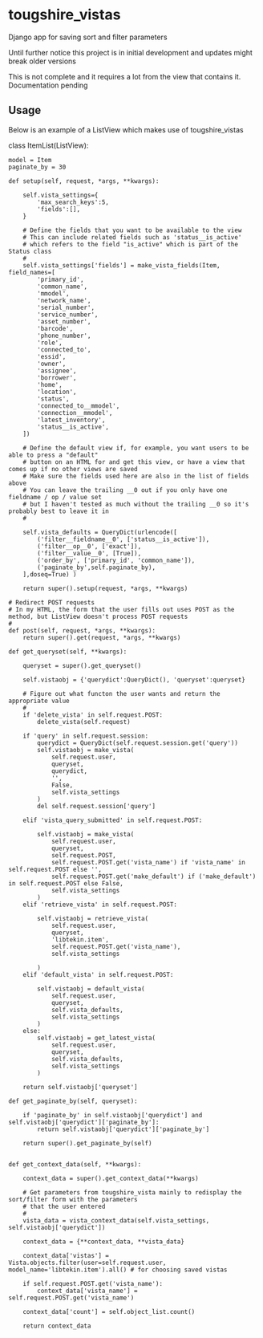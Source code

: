 # tougshire_vistas

Django app for saving sort and filter parameters

Until further notice this project is in initial development and updates might break older versions

This is not complete and it requires a lot from the view that contains it.  Documentation pending

## Usage

Below is an example of a ListView which makes use of tougshire_vistas

class ItemList(ListView):

    model = Item
    paginate_by = 30

    def setup(self, request, *args, **kwargs):

        self.vista_settings={
            'max_search_keys':5,
            'fields':[],
        }

        # Define the fields that you want to be available to the view
        # This can include related fields such as 'status__is_active'
        # which refers to the field "is_active" which is part of the Status class
        #
        self.vista_settings['fields'] = make_vista_fields(Item, field_names=[
            'primary_id',
            'common_name',
            'mmodel',
            'network_name',
            'serial_number',
            'service_number',
            'asset_number',
            'barcode',
            'phone_number',
            'role',
            'connected_to',
            'essid',
            'owner',
            'assignee',
            'borrower',
            'home',
            'location',
            'status',
            'connected_to__mmodel',
            'connection__mmodel',
            'latest_inventory',
            'status__is_active',
        ])

        # Define the default view if, for example, you want users to be able to press a "default"
        # button on an HTML for and get this view, or have a view that comes up if no other views are saved
        # Make sure the fields used here are also in the list of fields above
        # You can leave the trailing __0 out if you only have one fieldname / op / value set
        # but I haven't tested as much without the trailing __0 so it's probably best to leave it in
        #

        self.vista_defaults = QueryDict(urlencode([
            ('filter__fieldname__0', ['status__is_active']),
            ('filter__op__0', ['exact']),
            ('filter__value__0', [True]),
            ('order_by', ['primary_id', 'common_name']),
            ('paginate_by',self.paginate_by),
        ],doseq=True) )

        return super().setup(request, *args, **kwargs)

    # Redirect POST requests
    # In my HTML, the form that the user fills out uses POST as the method, but ListView doesn't process POST requests
    #
    def post(self, request, *args, **kwargs):
        return super().get(request, *args, **kwargs)

    def get_queryset(self, **kwargs):

        queryset = super().get_queryset()

        self.vistaobj = {'querydict':QueryDict(), 'queryset':queryset}

        # Figure out what functon the user wants and return the appropriate value
        #
        if 'delete_vista' in self.request.POST:
            delete_vista(self.request)

        if 'query' in self.request.session:
            querydict = QueryDict(self.request.session.get('query'))
            self.vistaobj = make_vista(
                self.request.user,
                queryset,
                querydict,
                '',
                False,
                self.vista_settings
            )
            del self.request.session['query']

        elif 'vista_query_submitted' in self.request.POST:

            self.vistaobj = make_vista(
                self.request.user,
                queryset,
                self.request.POST,
                self.request.POST.get('vista_name') if 'vista_name' in self.request.POST else '',
                self.request.POST.get('make_default') if ('make_default') in self.request.POST else False,
                self.vista_settings
            )
        elif 'retrieve_vista' in self.request.POST:

            self.vistaobj = retrieve_vista(
                self.request.user,
                queryset,
                'libtekin.item',
                self.request.POST.get('vista_name'),
                self.vista_settings

            )
        elif 'default_vista' in self.request.POST:

            self.vistaobj = default_vista(
                self.request.user,
                queryset,
                self.vista_defaults,
                self.vista_settings
            )
        else:
            self.vistaobj = get_latest_vista(
                self.request.user,
                queryset,
                self.vista_defaults,
                self.vista_settings
            )

        return self.vistaobj['queryset']

    def get_paginate_by(self, queryset):

        if 'paginate_by' in self.vistaobj['querydict'] and self.vistaobj['querydict']['paginate_by']:
            return self.vistaobj['querydict']['paginate_by']

        return super().get_paginate_by(self)


    def get_context_data(self, **kwargs):

        context_data = super().get_context_data(**kwargs)

        # Get parameters from tougshire_vista mainly to redisplay the sort/filter form with the parameters
        # that the user entered
        #
        vista_data = vista_context_data(self.vista_settings, self.vistaobj['querydict'])

        context_data = {**context_data, **vista_data}

        context_data['vistas'] = Vista.objects.filter(user=self.request.user, model_name='libtekin.item').all() # for choosing saved vistas

        if self.request.POST.get('vista_name'):
            context_data['vista_name'] = self.request.POST.get('vista_name')

        context_data['count'] = self.object_list.count()

        return context_data
